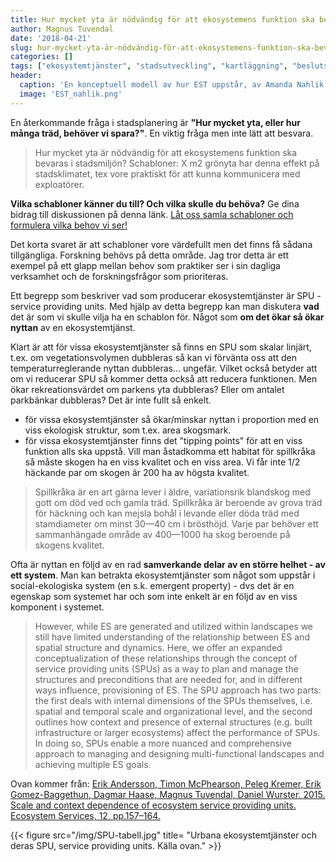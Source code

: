 ```yaml
---
title: Hur mycket yta är nödvändig för att ekosystemens funktion ska bevaras i stadsmiljön?
author: Magnus Tuvendal
date: '2018-04-21'
slug: hur-mycket-yta-är-nödvändig-för-att-ekosystemens-funktion-ska-bevaras-i-stadsmiljön
categories: []
tags: ["ekosystemtjänster", "stadsutveckling", "kartläggning", "beslutsfattande"]
header:
  caption: 'En konceptuell modell av hur EST uppstår, av Amanda Nahlik.'
  image: 'EST_nahlik.png'
---
```


En återkommande fråga i stadsplanering är **"Hur mycket yta, eller hur många träd, behöver vi spara?"**. En viktig fråga men inte lätt att besvara.

> Hur mycket yta är nödvändig för att ekosystemens funktion ska bevaras i stadsmiljön? Schabloner: X m2 grönyta har denna effekt på stadsklimatet, tex vore praktiskt för att kunna kommunicera med exploatörer.

**Vilka schabloner känner du till? Och vilka skulle du behöva?** Ge dina bidrag till diskussionen på denna länk. [Låt oss samla schabloner och formulera vilka behov vi ser!](https://goo.gl/forms/Hp2RKYb5r8KzayxI2)

Det korta svaret är att schabloner vore värdefullt men det finns få sådana tillgängliga. Forskning behövs på detta område. Jag tror detta är ett exempel på ett glapp mellan behov som praktiker ser i sin dagliga verksamhet och de forskningsfrågor som prioriteras.

Ett begrepp som beskriver vad som producerar ekosystemtjänster är SPU - service providing units. Med hjälp av detta begrepp kan man diskutera **vad** det är som vi skulle vilja ha en schablon för. Något som **om det ökar så ökar nyttan** av en ekosystemtjänst. 

Klart är att för vissa ekosystemtjänster så finns en SPU som skalar linjärt, t.ex. om vegetationsvolymen dubbleras så kan vi förvänta oss att den temperaturreglerande nyttan dubbleras… ungefär. Vilket också betyder att om vi reducerar SPU så kommer detta också att reducera funktionen. Men ökar rekreationsvärdet om parkens yta dubbleras? Eller om antalet parkbänkar dubbleras? Det är inte fullt så enkelt. 

- för vissa ekosystemtjänster så ökar/minskar nyttan i proportion med en viss ekologisk struktur, som t.ex. area skogsmark.
- för vissa ekosystemtjänster finns det "tipping points" för att en viss funktion alls ska uppstå. Vill man åstadkomma ett habitat för spillkråka så måste skogen ha en viss kvalitet och en viss area. Vi får inte 1/2 häckande par om skogen är 200 ha av högsta kvalitet.

> Spillkråka är en art gärna lever i äldre, variationsrik blandskog med gott om död ved och gamla träd. Spillkråka är beroende av grova träd för häckning och kan mejsla bohål i levande eller döda träd med stamdiameter om minst 30—40 cm i brösthöjd. Varje par behöver ett sammanhängade område av 400—1000 ha skog beroende på skogens kvalitet.

Ofta är nyttan en följd av en rad **samverkande delar av en större helhet - av ett system**. Man kan betrakta ekosystemtjänster som något som uppstår i social-ekologiska system (en s.k. emergent property) - dvs det är en egenskap som systemet har och som inte enkelt är en följd av en viss komponent i systemet. 

> However, while ES are generated and utilized within landscapes we still have limited understanding of the relationship between ES and spatial structure and dynamics. Here, we offer an expanded conceptualization of these relationships through the concept of service providing units (SPUs) as a way to plan and manage the structures and preconditions that are needed for, and in different ways influence, provisioning of ES. The SPU approach has two parts: the first deals with internal dimensions of the SPUs themselves, i.e. spatial and temporal scale and organizational level, and the second outlines how context and presence of external structures (e.g. built infrastructure or larger ecosystems) affect the performance of SPUs. In doing so, SPUs enable a more nuanced and comprehensive approach to managing and designing multi-functional landscapes and achieving multiple ES goals. 

Ovan kommer från: [Erik Andersson, Timon McPhearson, Peleg Kremer, Erik Gomez-Baggethun, Dagmar Haase, Magnus Tuvendal, Daniel Wurster. 2015. Scale and context dependence of ecosystem service providing units. Ecosystem Services, 12, pp.157–164.](https://www.sciencedirect.com/science/article/pii/S2212041614000850)

{{< figure src="/img/SPU-tabell.jpg" title= "Urbana ekosystemtjänster och deras SPU, service providing units. Källa ovan." >}}
